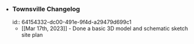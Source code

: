 - ### Townsville Changelog
  id:: 64154332-dc00-491e-9f4d-a29479d699c1
	- [[Mar 17th, 2023]] - Done a basic 3D model and schematic sketch site plan